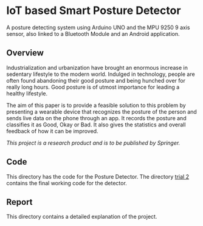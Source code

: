 # IoT based Smart Posture Detector
A posture detecting system using Arduino UNO and the MPU 9250 9 axis sensor, also linked to a Bluetooth Module and an Android application.


## Overview

Industrialization and urbanization have brought an enormous increase in sedentary lifestyle to the modern world. Indulged in technology, people are often found abandoning their good posture and being hunched over for really long hours. Good posture is of utmost importance for leading a healthy lifestyle.

The aim of this paper is to provide a feasible solution to this problem by presenting a wearable device that recognizes the posture of the person and sends live data on the phone through an app. It records the posture and classifies it as Good, Okay or Bad. It also gives the statistics and overall feedback of how it can be improved.


*This project is a research product and is to be published by Springer.*

## Code

This directory has the code for the Posture Detector. The directory [trial 2](https://github.com/GreeshmaKaranth/PostureDetection/tree/master/Code/trial2) contains the final working code for the detector.

## Report

This directory contains a detailed explanation of the project.



